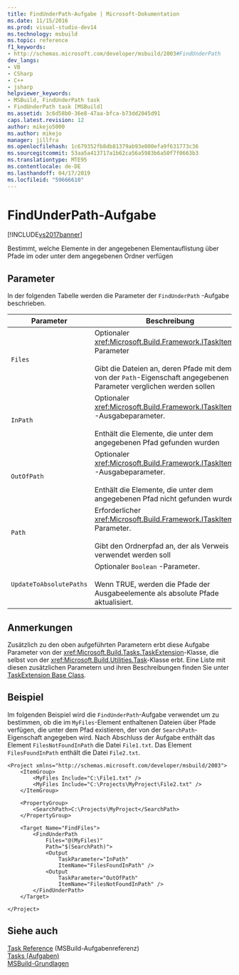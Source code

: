 ```yaml
---
title: FindUnderPath-Aufgabe | Microsoft-Dokumentation
ms.date: 11/15/2016
ms.prod: visual-studio-dev14
ms.technology: msbuild
ms.topic: reference
f1_keywords:
- http://schemas.microsoft.com/developer/msbuild/2003#FindUnderPath
dev_langs:
- VB
- CSharp
- C++
- jsharp
helpviewer_keywords:
- MSBuild, FindUnderPath task
- FindUnderPath task [MSBuild]
ms.assetid: 3c6d58b0-36e8-47aa-bfca-b73dd2045d91
caps.latest.revision: 12
author: mikejo5000
ms.author: mikejo
manager: jillfra
ms.openlocfilehash: 1c679352fb8db81379ab93e800efa9f631773c36
ms.sourcegitcommit: 53aa5a413717a1b62ca56a5983b6a50f7f0663b3
ms.translationtype: MTE95
ms.contentlocale: de-DE
ms.lasthandoff: 04/17/2019
ms.locfileid: "59666610"
---
```

# <a name="findunderpath-task"></a>FindUnderPath-Aufgabe
[!INCLUDE[vs2017banner](../includes/vs2017banner.md)]

Bestimmt, welche Elemente in der angegebenen Elementauflistung über Pfade im oder unter dem angegebenen Ordner verfügen  
  
## <a name="parameters"></a>Parameter  
 In der folgenden Tabelle werden die Parameter der `FindUnderPath` -Aufgabe beschrieben.  
  
|Parameter|Beschreibung|  
|---------------|-----------------|  
|`Files`|Optionaler <xref:Microsoft.Build.Framework.ITaskItem>`[]`-Parameter<br /><br /> Gibt die Dateien an, deren Pfade mit dem von der `Path`-Eigenschaft angegebenen Parameter verglichen werden sollen|  
|`InPath`|Optionaler <xref:Microsoft.Build.Framework.ITaskItem>`[]` -Ausgabeparameter.<br /><br /> Enthält die Elemente, die unter dem angegebenen Pfad gefunden wurden|  
|`OutOfPath`|Optionaler <xref:Microsoft.Build.Framework.ITaskItem>`[]` -Ausgabeparameter.<br /><br /> Enthält die Elemente, die unter dem angegebenen Pfad nicht gefunden wurden|  
|`Path`|Erforderlicher <xref:Microsoft.Build.Framework.ITaskItem> -Parameter.<br /><br /> Gibt den Ordnerpfad an, der als Verweis verwendet werden soll|  
|`UpdateToAbsolutePaths`|Optionaler `Boolean` -Parameter.<br /><br /> Wenn TRUE, werden die Pfade der Ausgabeelemente als absolute Pfade aktualisiert.|  
  
## <a name="remarks"></a>Anmerkungen  
 Zusätzlich zu den oben aufgeführten Parametern erbt diese Aufgabe Parameter von der <xref:Microsoft.Build.Tasks.TaskExtension>-Klasse, die selbst von der <xref:Microsoft.Build.Utilities.Task>-Klasse erbt. Eine Liste mit diesen zusätzlichen Parametern und ihren Beschreibungen finden Sie unter [TaskExtension Base Class](../msbuild/taskextension-base-class.md).  
  
## <a name="example"></a>Beispiel  
 Im folgenden Beispiel wird die `FindUnderPath`-Aufgabe verwendet um zu bestimmen, ob die im `MyFiles`-Element enthaltenen Dateien über Pfade verfügen, die unter dem Pfad existieren, der von der `SearchPath`-Eigenschaft angegeben wird. Nach Abschluss der Aufgabe enthält das Element `FilesNotFoundInPath` die Datei `File1.txt`. Das Element `FilesFoundInPath` enthält die Datei `File2.txt`.  
  
```  
<Project xmlns="http://schemas.microsoft.com/developer/msbuild/2003">  
    <ItemGroup>  
        <MyFiles Include="C:\File1.txt" />  
        <MyFiles Include="C:\Projects\MyProject\File2.txt" />  
    </ItemGroup>  
  
    <PropertyGroup>  
        <SearchPath>C:\Projects\MyProject</SearchPath>  
    </PropertyGroup>  
  
    <Target Name="FindFiles">  
        <FindUnderPath  
            Files="@(MyFiles)"  
            Path="$(SearchPath)">  
            <Output  
                TaskParameter="InPath"  
                ItemName="FilesFoundInPath" />  
            <Output  
                TaskParameter="OutOfPath"  
                ItemName="FilesNotFoundInPath" />  
        </FindUnderPath>  
    </Target>  
  
</Project>  
```  
  
## <a name="see-also"></a>Siehe auch  
 [Task Reference](../msbuild/msbuild-task-reference.md)  (MSBuild-Aufgabenreferenz)  
 [Tasks (Aufgaben)](../msbuild/msbuild-tasks.md)   
 [MSBuild-Grundlagen](../msbuild/msbuild-concepts.md)
